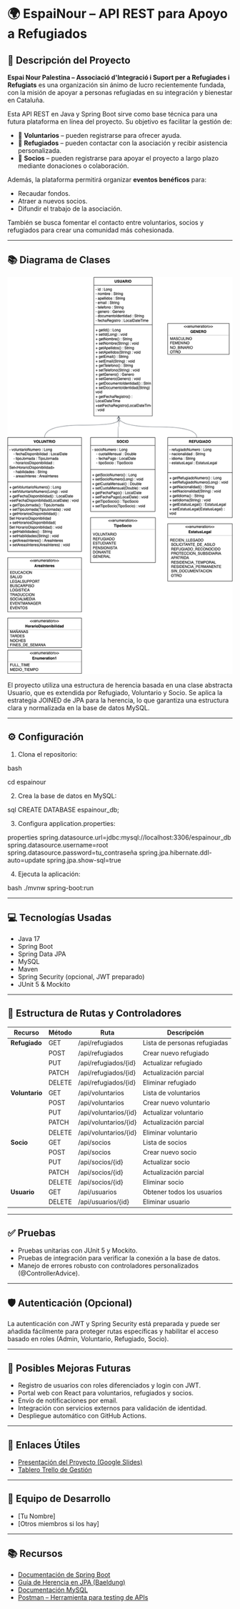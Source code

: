 # 🌍 EspaiNour – API REST para Apoyo a Refugiados

## 📝 Descripción del Proyecto

**Espai Nour Palestina – Associació d'Integració i Suport per a Refugiades i Refugiats** es una organización sin ánimo de lucro recientemente fundada, con la misión de apoyar a personas refugiadas en su integración y bienestar en Cataluña.

Esta API REST en Java y Spring Boot sirve como base técnica para una futura plataforma en línea del proyecto. Su objetivo es facilitar la gestión de:

* 👥 **Voluntarios** – pueden registrarse para ofrecer ayuda.
* 🧕 **Refugiados** – pueden contactar con la asociación y recibir asistencia personalizada.
* 💬 **Socios** – pueden registrarse para apoyar el proyecto a largo plazo mediante donaciones o colaboración.

Además, la plataforma permitirá organizar **eventos benéficos** para:

* Recaudar fondos.
* Atraer a nuevos socios.
* Difundir el trabajo de la asociación.

También se busca fomentar el contacto entre voluntarios, socios y refugiados para crear una comunidad más cohesionada.

---

## 📚 Diagrama de Clases

![Class Diagram](docs/EspaiNour.drawio.png)

El proyecto utiliza una estructura de herencia basada en una clase abstracta Usuario, que es extendida por Refugiado, Voluntario y Socio.
Se aplica la estrategia JOINED de JPA para la herencia, lo que garantiza una estructura clara y normalizada en la base de datos MySQL.

---

## ⚙️ Configuración

1. Clona el repositorio:

   
bash
   
   cd espainour


2. Crea la base de datos en MySQL:

   
sql
   CREATE DATABASE espainour_db;


3. Configura application.properties:

   
properties
   spring.datasource.url=jdbc:mysql://localhost:3306/espainour_db
   spring.datasource.username=root
   spring.datasource.password=tu_contraseña
   spring.jpa.hibernate.ddl-auto=update
   spring.jpa.show-sql=true


4. Ejecuta la aplicación:

   
bash
   ./mvnw spring-boot:run


---

## 💻 Tecnologías Usadas

* Java 17
* Spring Boot
* Spring Data JPA
* MySQL
* Maven
* Spring Security (opcional, JWT preparado)
* JUnit 5 & Mockito

---

## 🧭 Estructura de Rutas y Controladores

| Recurso        | Método | Ruta                    | Descripción                  |
| -------------- | ------ | ----------------------- | ---------------------------- |
| **Refugiado**  | GET    | /api/refugiados       | Lista de personas refugiadas |
|                | POST   | /api/refugiados       | Crear nuevo refugiado        |
|                | PUT    | /api/refugiados/{id}  | Actualizar refugiado         |
|                | PATCH  | /api/refugiados/{id}  | Actualización parcial        |
|                | DELETE | /api/refugiados/{id}  | Eliminar refugiado           |
| **Voluntario** | GET    | /api/voluntarios      | Lista de voluntarios         |
|                | POST   | /api/voluntarios      | Crear nuevo voluntario       |
|                | PUT    | /api/voluntarios/{id} | Actualizar voluntario        |
|                | PATCH  | /api/voluntarios/{id} | Actualización parcial        |
|                | DELETE | /api/voluntarios/{id} | Eliminar voluntario          |
| **Socio**      | GET    | /api/socios           | Lista de socios              |
|                | POST   | /api/socios           | Crear nuevo socio            |
|                | PUT    | /api/socios/{id}      | Actualizar socio             |
|                | PATCH  | /api/socios/{id}      | Actualización parcial        |
|                | DELETE | /api/socios/{id}      | Eliminar socio               |
| **Usuario**    | GET    | /api/usuarios         | Obtener todos los usuarios   |
|                | DELETE | /api/usuarios/{id}    | Eliminar usuario             |

---

## ✅ Pruebas

* Pruebas unitarias con JUnit 5 y Mockito.
* Pruebas de integración para verificar la conexión a la base de datos.
* Manejo de errores robusto con controladores personalizados (@ControllerAdvice).

---

## 🛡️ Autenticación (Opcional)

La autenticación con JWT y Spring Security está preparada y puede ser añadida fácilmente para proteger rutas específicas y habilitar el acceso basado en roles (Admin, Voluntario, Refugiado, Socio).

---

## 🚀 Posibles Mejoras Futuras

* Registro de usuarios con roles diferenciados y login con JWT.
* Portal web con React para voluntarios, refugiados y socios.
* Envío de notificaciones por email.
* Integración con servicios externos para validación de identidad.
* Despliegue automático con GitHub Actions.

---

## 📎 Enlaces Útiles

* [Presentación del Proyecto (Google Slides)](https://docs.google.com/presentation/d/...)
* [Tablero Trello de Gestión](https://trello.com/b/...)

---

## 👥 Equipo de Desarrollo

* \[Tu Nombre]
* \[Otros miembros si los hay]

---

## 📚 Recursos

* [Documentación de Spring Boot](https://spring.io/projects/spring-boot)
* [Guía de Herencia en JPA (Baeldung)](https://www.baeldung.com/jpa-inheritance)
* [Documentación MySQL](https://dev.mysql.com/doc/)
* [Postman – Herramienta para testing de APIs](https://www.postman.com/)




